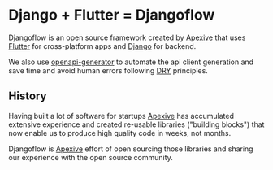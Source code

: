 # Django + Flutter = Djangoflow

Djangoflow is an open source framework created by [Apexive](https://apexive.com "Top-notch software development for startups. In weeks, not months.")
that uses [Flutter](https://flutter.dev) for cross-platform apps and [Django](https://www.djangoproject.com "Django is a high-level Python web framework that encourages rapid development and clean, pragmatic design") for backend.

We also use [openapi-generator](https://openapi-generator.tech/docs/generators/dart/) to automate the api client generation and save time and avoid human errors following [DRY](https://apexive.com/post/zero-technical-debt) principles.

## History

Having built a lot of software for startups [Apexive](https://apexive.com "Top-notch software development for startups. In weeks, not months.") has accumulated extensive experience and created re-usable libraries ("building blocks") that now enable us to produce high quality code in weeks, not months.

Djangoflow is [Apexive](https://apexive.com "Top-notch software development for startups. In weeks, not months.") effort of open sourcing those libraries and sharing our experience with the open source community.
